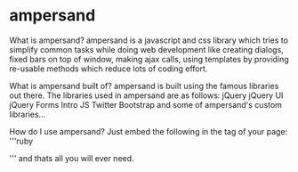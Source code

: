 ampersand
=========

What is ampersand?
ampersand is a javascript and css library which tries to simplify common tasks while doing web development like creating dialogs, fixed bars on top of window, making ajax calls, using templates by providing re-usable methods which reduce lots of coding effort.

What is ampersand built of?
ampersand is built using the famous libraries out there. The libraries used in ampersand are as follows:
jQuery
jQuery UI
jQuery Forms
Intro JS
Twitter Bootstrap
and some of ampersand's custom libraries...

How do I use ampersand?
Just embed the following in the <head> tag of your page:
'''ruby
<script type="text/javascript" src="jquery/jquery-1.10.2.min.js"></script>
<script type="text/javascript" src="js/ampersand.min.js"></script>
'''
and thats all you will ever need.